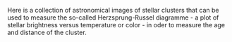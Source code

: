 Here is a collection of astronomical images of stellar clusters that can be used to measure the so-called Herzsprung-Russel diagramme - a plot of stellar brightness versus temperature or color - in oder to measure the age and distance of the cluster.
